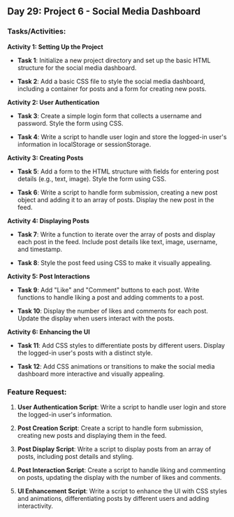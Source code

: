 ## Day 29: Project 6 - Social Media Dashboard

### Tasks/Activities:

**Activity 1: Setting Up the Project**

- **Task 1**: Initialize a new project directory and set up the basic HTML structure for the social media dashboard.

- **Task 2**: Add a basic CSS file to style the social media dashboard, including a container for posts and a form for creating new posts.

**Activity 2: User Authentication**

- **Task 3**: Create a simple login form that collects a username and password. Style the form using CSS.

- **Task 4**: Write a script to handle user login and store the logged-in user's information in localStorage or sessionStorage.

**Activity 3: Creating Posts**

- **Task 5**: Add a form to the HTML structure with fields for entering post details (e.g., text, image). Style the form using CSS.

- **Task 6**: Write a script to handle form submission, creating a new post object and adding it to an array of posts. Display the new post in the feed.

**Activity 4: Displaying Posts**

- **Task 7**: Write a function to iterate over the array of posts and display each post in the feed. Include post details like text, image, username, and timestamp.

- **Task 8**: Style the post feed using CSS to make it visually appealing.

**Activity 5: Post Interactions**

- **Task 9**: Add "Like" and "Comment" buttons to each post. Write functions to handle liking a post and adding comments to a post.

- **Task 10**: Display the number of likes and comments for each post. Update the display when users interact with the posts.

**Activity 6: Enhancing the UI**

- **Task 11**: Add CSS styles to differentiate posts by different users. Display the logged-in user's posts with a distinct style.

- **Task 12**: Add CSS animations or transitions to make the social media dashboard more interactive and visually appealing.

### Feature Request:

1. **User Authentication Script**: Write a script to handle user login and store the logged-in user's information.

2. **Post Creation Script**: Create a script to handle form submission, creating new posts and displaying them in the feed.

3. **Post Display Script**: Write a script to display posts from an array of posts, including post details and styling.

4. **Post Interaction Script**: Create a script to handle liking and commenting on posts, updating the display with the number of likes and comments.

5. **UI Enhancement Script**: Write a script to enhance the UI with CSS styles and animations, differentiating posts by different users and adding interactivity.